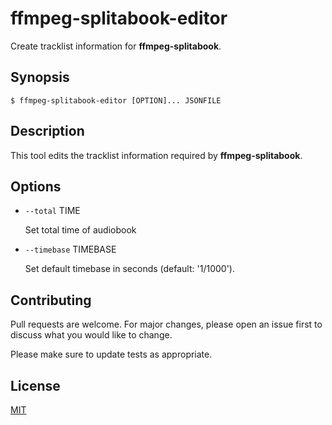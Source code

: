 # ffmpeg-splitabook-editor

Create tracklist information for **ffmpeg-splitabook**.


## Synopsis

```console
$ ffmpeg-splitabook-editor [OPTION]... JSONFILE
```


## Description

This tool edits the tracklist information required by **ffmpeg-splitabook**.


## Options

+ `--total` TIME

  Set total time of audiobook

+ `--timebase` TIMEBASE

  Set default timebase in seconds (default: '1/1000').


## Contributing

Pull requests are welcome. For major changes, please open an issue first to discuss what you would like to change.

Please make sure to update tests as appropriate.


## License

[MIT](https://choosealicense.com/licenses/mit/)
